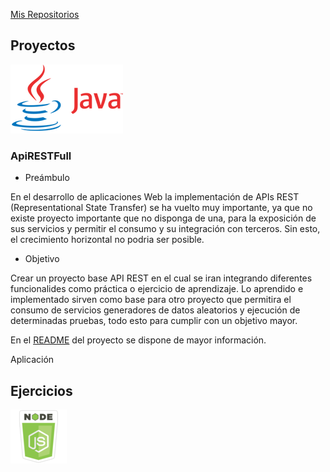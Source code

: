 [Mis Repositorios](https://github.com/isortegah?tab=repositories)

## Proyectos
![](./imgs/java.png) 
### ApiRESTFull
* Preámbulo  

En el desarrollo de aplicaciones Web la implementación de APIs
REST (Representational State Transfer) se ha vuelto muy importante, ya que no existe proyecto importante que no disponga de una, para la exposición de sus servicios y permitir el consumo y su integración con terceros. Sin esto, el crecimiento horizontal no podria ser posible.
* Objetivo  

Crear un proyecto base API REST en el cual se iran integrando diferentes funcionalides como práctica o ejercicio de aprendizaje. Lo aprendido e implementado sirven como base para otro proyecto que permitira el consumo de servicios generadores de datos aleatorios y ejecución de determinadas pruebas, todo esto para cumplir con un objetivo mayor.

En el [README](https://github.com/isortegah/apirest-full) del proyecto se dispone de mayor información.

Aplicación 
## Ejercicios

![](./imgs/nodejs.png)